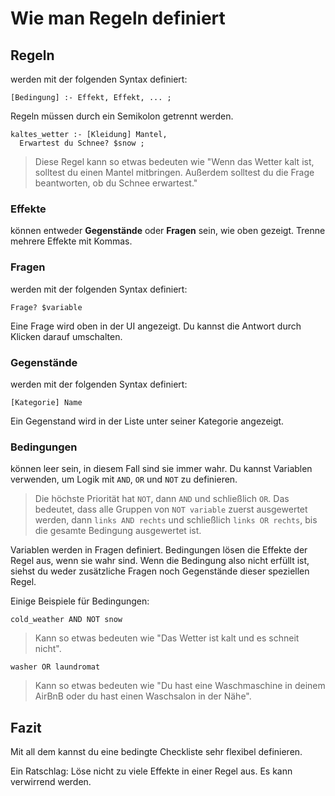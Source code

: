 # Wie man Regeln definiert

## Regeln

werden mit der folgenden Syntax definiert:

```text
[Bedingung] :- Effekt, Effekt, ... ;
```

Regeln müssen durch ein Semikolon getrennt werden.

```text
kaltes_wetter :- [Kleidung] Mantel,
  Erwartest du Schnee? $snow ;
```

> Diese Regel kann so etwas bedeuten wie "Wenn das Wetter kalt ist, solltest du einen Mantel mitbringen.
> Außerdem solltest du die Frage beantworten, ob du Schnee erwartest."

### Effekte

können entweder **Gegenstände** oder **Fragen** sein, wie oben gezeigt.
Trenne mehrere Effekte mit Kommas.

### Fragen

werden mit der folgenden Syntax definiert:

```text
Frage? $variable
```

Eine Frage wird oben in der UI angezeigt.
Du kannst die Antwort durch Klicken darauf umschalten.

### Gegenstände

werden mit der folgenden Syntax definiert:

```text
[Kategorie] Name
```

Ein Gegenstand wird in der Liste unter seiner Kategorie angezeigt.

### Bedingungen

können leer sein, in diesem Fall sind sie immer wahr.
Du kannst Variablen verwenden, um Logik mit `AND`, `OR` und `NOT` zu definieren.

> Die höchste Priorität hat `NOT`, dann `AND` und schließlich `OR`.
> Das bedeutet, dass alle Gruppen von `NOT variable` zuerst ausgewertet werden, dann `links AND rechts` und schließlich `links OR rechts`, bis die gesamte Bedingung ausgewertet ist.

Variablen werden in Fragen definiert.
Bedingungen lösen die Effekte der Regel aus, wenn sie wahr sind.
Wenn die Bedingung also nicht erfüllt ist, siehst du weder zusätzliche Fragen noch Gegenstände dieser speziellen Regel.

Einige Beispiele für Bedingungen:

<!-- cspell:words cold_weather -->

```text
cold_weather AND NOT snow
```

> Kann so etwas bedeuten wie "Das Wetter ist kalt und es schneit nicht".

<!-- cspell:words washer, laundromat -->

```text
washer OR laundromat
```

> Kann so etwas bedeuten wie "Du hast eine Waschmaschine in deinem AirBnB oder du hast einen Waschsalon in der Nähe".

## Fazit

Mit all dem kannst du eine bedingte Checkliste sehr flexibel definieren.

Ein Ratschlag:
Löse nicht zu viele Effekte in einer Regel aus.
Es kann verwirrend werden.

